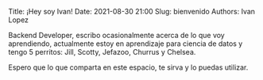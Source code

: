 Title: ¡Hey soy Ivan!
Date: 2021-08-30 21:00
Slug: bienvenido
Authors: Ivan Lopez



Backend Developer, escribo ocasionalmente acerca de lo que voy aprendiendo,
actualmente estoy en aprendizaje para ciencia de datos y tengo 5 perritos: Jill, Scotty,
Jefazoo, Churrus y Chelsea.

Espero que lo que comparta en este espacio, te sirva y lo puedas utilizar.

